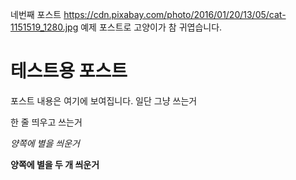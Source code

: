 네번째 포스트
https://cdn.pixabay.com/photo/2016/01/20/13/05/cat-1151519_1280.jpg
예제 포스트로 고양이가 참 귀엽습니다.

# 테스트용 포스트

포스트 내용은 여기에 보여집니다.
일단 그냥 쓰는거

한 줄 띄우고 쓰는거

*양쪽에 별을 씌운거*

**양쪽에 별을 두 개 씌운거**

